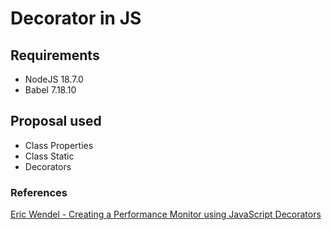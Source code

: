 # Decorator in JS

## Requirements
- NodeJS 18.7.0
- Babel 7.18.10

## Proposal used
- Class Properties
- Class Static
- Decorators

### References
[Eric Wendel - Creating a Performance Monitor using JavaScript Decorators](https://www.youtube.com/watch?v=CS03W_YSdJc)
